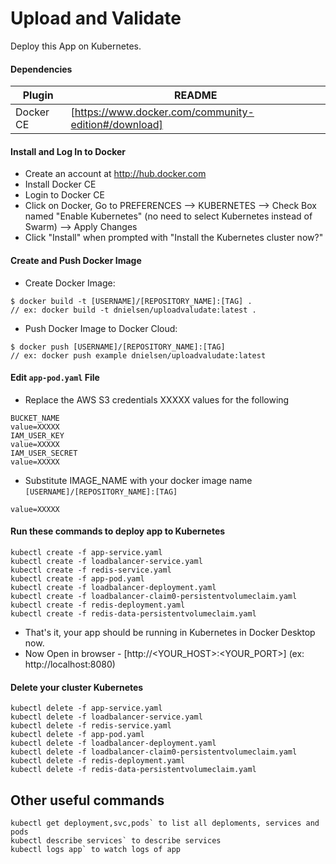 # Upload and Validate
Deploy this App on Kubernetes.

#### Dependencies

| Plugin | README |
| ------ | ------ |
| Docker CE | [https://www.docker.com/community-edition#/download] |

#### Install and Log In to Docker

- Create an account at http://hub.docker.com 
- Install Docker CE
- Login to Docker CE
- Click on Docker, Go to PREFERENCES --> KUBERNETES --> Check Box named "Enable Kubernetes" (no need to select Kubernetes instead of Swarm) --> Apply Changes
- Click "Install" when prompted with "Install the Kubernetes cluster now?"

#### Create and Push Docker Image

- Create Docker Image: 
```
$ docker build -t [USERNAME]/[REPOSITORY_NAME]:[TAG] . 
// ex: docker build -t dnielsen/uploadvaludate:latest .
```
- Push Docker Image to Docker Cloud: 
```
$ docker push [USERNAME]/[REPOSITORY_NAME]:[TAG] 
// ex: docker push example dnielsen/uploadvaludate:latest 
```

#### Edit `app-pod.yaml` File

- Replace the AWS S3 credentials XXXXX values for the following
```
BUCKET_NAME
value=XXXXX
IAM_USER_KEY
value=XXXXX
IAM_USER_SECRET
value=XXXXX
```
- Substitute IMAGE_NAME with your docker image name `[USERNAME]/[REPOSITORY_NAME]:[TAG]`
```
value=XXXXX
```

#### Run these commands to deploy app to Kubernetes
```
kubectl create -f app-service.yaml
kubectl create -f loadbalancer-service.yaml
kubectl create -f redis-service.yaml
kubectl create -f app-pod.yaml
kubectl create -f loadbalancer-deployment.yaml
kubectl create -f loadbalancer-claim0-persistentvolumeclaim.yaml
kubectl create -f redis-deployment.yaml
kubectl create -f redis-data-persistentvolumeclaim.yaml
```
- That's it, your app should be running in Kubernetes in Docker Desktop now.
- Now Open in browser - [http://<YOUR_HOST>:<YOUR_PORT>]  (ex: http://localhost:8080)

#### Delete your cluster Kubernetes
```
kubectl delete -f app-service.yaml
kubectl delete -f loadbalancer-service.yaml
kubectl delete -f redis-service.yaml
kubectl delete -f app-pod.yaml
kubectl delete -f loadbalancer-deployment.yaml
kubectl delete -f loadbalancer-claim0-persistentvolumeclaim.yaml
kubectl delete -f redis-deployment.yaml
kubectl delete -f redis-data-persistentvolumeclaim.yaml
```

## Other useful commands
```
kubectl get deployment,svc,pods` to list all deploments, services and pods
kubectl describe services` to describe services
kubectl logs app` to watch logs of app
```
